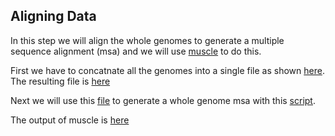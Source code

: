 ## Aligning Data

In this step we will align the whole genomes to generate a multiple sequence alignment (msa) and we will use [muscle](https://www.drive5.com/muscle/) to do this.  

First we have to concatnate all the genomes into a single file as shown [here](https://github.com/suz11001/virDTL/tree/main/https://github.com/suz11001/virDTL/blob/main/1_species_data/2_msa/1_cat.sh). The resulting file is [here](https://github.com/suz11001/virDTL/tree/main/1_species_data/2_msa/input/annotated_covids.fa)

Next we will use this [file](https://github.com/suz11001/virDTL/tree/main/1_species_data/2_msa/input/annotated_covids.fa) to generate a whole genome msa with this [script](https://github.com/suz11001/virDTL/tree/main/1_species_data/2_msa/2_muscle.sh).

The output of muscle is [here](https://github.com/suz11001/virDTL/tree/main/1_species_data/2_msa/output/annotated_covids.aln)





